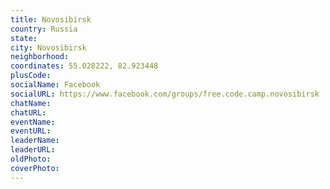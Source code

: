 ```yaml
---
title: Novosibirsk
country: Russia
state: 
city: Novosibirsk
neighborhood: 
coordinates: 55.028222, 82.923448
plusCode:
socialName: Facebook
socialURL: https://www.facebook.com/groups/free.code.camp.novosibirsk
chatName:
chatURL:
eventName:
eventURL:
leaderName:
leaderURL:
oldPhoto: 
coverPhoto:
---
```


